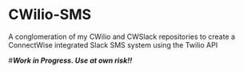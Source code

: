 # CWilio-SMS
A conglomeration of my CWilio and CWSlack repositories to create a ConnectWise integrated Slack SMS system using the Twilio API

#***Work in Progress. Use at own risk!!***